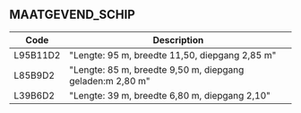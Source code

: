 ## MAATGEVEND_SCHIP				
				
|	Code	|	Description	|
|	---	|	---	|
|	L95B11D2	|	"Lengte: 95 m, breedte 11,50,  diepgang 2,85 m"	|
|	L85B9D2	|	"Lengte: 85 m, breedte 9,50 m, diepgang geladen:m 2,80 m"	|
|	L39B6D2	|	"Lengte: 39 m, breedte 6,80 m, diepgang 2,10"	|
